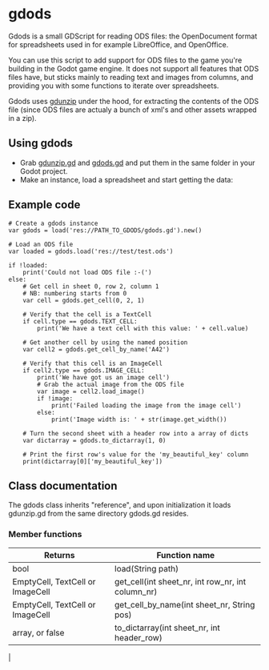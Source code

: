 gdods
=====

Gdods is a small GDScript for reading ODS files: the OpenDocument format for
spreadsheets used in for example  LibreOffice, and OpenOffice.

You can use this script to add support for ODS files to the game you're
building in the Godot game engine. It does not support all features that ODS
files have, but sticks mainly to reading text and images from columns, and
providing you with some functions to iterate over spreadsheets.

Gdods uses [gdunzip](https://github.com/jellehermsen/gdunzip) under the hood,
for extracting the contents of the ODS file (since ODS files are actualy a
bunch of xml's and other assets wrapped in a zip).

Using gdods
-----------
- Grab
  [gdunzip.gd](https://raw.githubusercontent.com/jellehermsen/gdods/master/src/gdunzip.gd)
  and
  [gdods.gd](https://raw.githubusercontent.com/jellehermsen/gdods/master/src/gdods.gd)
  and put them in the same folder in your Godot project.
- Make an instance, load a spreadsheet and start getting the data:

Example code
------------
```gdscript
# Create a gdods instance
var gdods = load('res://PATH_TO_GDODS/gdods.gd').new()

# Load an ODS file
var loaded = gdods.load('res://test/test.ods')

if !loaded:
    print('Could not load ODS file :-(')
else:
    # Get cell in sheet 0, row 2, column 1
    # NB: numbering starts from 0
    var cell = gdods.get_cell(0, 2, 1)

    # Verify that the cell is a TextCell
    if cell.type == gdods.TEXT_CELL:
        print('We have a text cell with this value: ' + cell.value)

    # Get another cell by using the named position
    var cell2 = gdods.get_cell_by_name('A42')

    # Verify that this cell is an ImageCell
    if cell2.type == gdods.IMAGE_CELL:
        print('We have got us an image cell')
        # Grab the actual image from the ODS file
        var image = cell2.load_image()
        if !image:
            print('Failed loading the image from the image cell')
        else:
            print('Image width is: ' + str(image.get_width())

    # Turn the second sheet with a header row into a array of dicts
    var dictarray = gdods.to_dictarray(1, 0)

    # Print the first row's value for the 'my_beautiful_key' column
    print(dictarray[0]['my_beautiful_key'])
```

Class documentation
-------------------

The gdods class inherits "reference", and upon initialization it loads
gdunzip.gd from the same directory gdods.gd resides.

### Member functions

| Returns                          | Function name          |
| -------------------------------- | ---------------------- |
| bool                             | load(String path)      |
| EmptyCell, TextCell or ImageCell | get_cell(int sheet_nr, int row_nr, int column_nr) |
| EmptyCell, TextCell or ImageCell | get_cell_by_name(int sheet_nr, String pos) |
| array, or false                  | to_dictarray(int sheet_nr, int header_row) |
|
